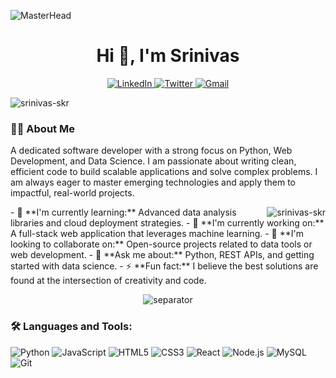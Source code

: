 ![MasterHead](https://iili.io/JU1Yhg4.gif)
<h1 align="center">Hi 👋, I'm Srinivas</h1>
<!-- Social Buttons (white pills with icon + label only) -->
<p align="center">
 <a href="https://www.linkedin.com/in/YOUR_PROFILE_ID_HERE">
   <img
     src="https://img.shields.io/badge/LinkedIn-ffffff?style=flat&logo=linkedIn&logoColor=0077B5&labelColor=ffffff"
     alt="LinkedIn"
   />
 </a>
 <a href="https://twitter.com/YOUR_USERNAME_HERE">
   <img
     src="https://img.shields.io/badge/Twitter-ffffff?style=flat&logo=x&logoColor=1DA1F2&labelColor=ffffff"
     alt="Twitter"
   />
 </a>
 <a href="mailto:your-email@gmail.com">
   <img
     src="https://img.shields.io/badge/Gmail-ffffff?style=flat&logo=gmail&logoColor=D14836&labelColor=ffffff"
     alt="Gmail"
   />
 </a>
</p>
<p align="left">
 <img
   src="https://komarev.com/ghpvc/?username=srinivas-skr&label=Profile%20views&color=0e75b6&style=flat-square"
   alt="srinivas-skr"
 />
</p>
<h3 align="left">👨‍💻 About Me</h3>
<p align="left">
 A dedicated software developer with a strong focus on Python, Web Development, and Data Science. I am passionate about writing clean, efficient code to build scalable applications and solve complex problems. I am always eager to master emerging technologies and apply them to impactful, real-world projects.
</p>
<img
 align="right"
 src="https://github-readme-stats.vercel.app/api/top-langs?username=srinivas-skr&show_icons=true&locale=en&layout=compact&theme=vision-friendly-dark"
 alt="srinivas-skr"
/>
- 🌱 **I'm currently learning:** Advanced data analysis libraries and cloud deployment strategies.  
- 🔭 **I'm currently working on:** A full-stack web application that leverages machine learning.  
- 🤝 **I'm looking to collaborate on:** Open-source projects related to data tools or web development.  
- 💬 **Ask me about:** Python, REST APIs, and getting started with data science.  
- ⚡ **Fun fact:** I believe the best solutions are found at the intersection of creativity and code.
<br clear="right"/>
<!-- Animated Separator Line -->
<p align="center">
 <img
   src="https://user-images.githubusercontent.com/73097560/115834477-dbab4500-a447-11eb-908a-139a6edaec5c.gif"
   alt="separator"
 />
</p>
<h3 align="left">🛠️ Languages and Tools:</h3>
<p align="left"> 
 <img src="https://img.shields.io/badge/Python-3776AB?style=flat-square&logo=python&logoColor=white" alt="Python"/>
 <img src="https://img.shields.io/badge/JavaScript-F7DF1E?style=flat-square&logo=javascript&logoColor=black" alt="JavaScript"/>
 <img src="https://img.shields.io/badge/HTML5-E34F26?style=flat-square&logo=html5&logoColor=white" alt="HTML5"/>
 <img src="https://img.shields.io/badge/CSS3-1572B6?style=flat-square&logo=css3&logoColor=white" alt="CSS3"/>
 <img src="https://img.shields.io/badge/React-20232A?style=flat-square&logo=react&logoColor=61DAFB" alt="React"/>
 <img src="https://img.shields.io/badge/Node.js-339933?style=flat-square&logo=nodedotjs&logoColor=white" alt="Node.js"/>
 <img src="https://img.shields.io/badge/MySQL-4479A1?style=flat-square&logo=mysql&logoColor=white" alt="MySQL"/>
 <img src="https://img.shields.io/badge/Git-F05032?style=flat-square&logo=git&logoColor=white" alt="Git"/>
</p>
